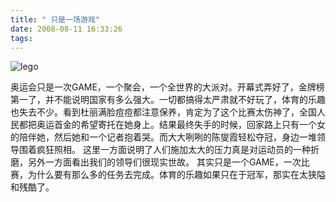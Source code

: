 ```yaml
---
title: " 只是一场游戏"
date: 2008-08-11 16:33:26
tags:
---
```


![lego](../../../images/2008/08/lego-thumb.jpg) 

奥运会只是一次GAME，一个聚会，一个全世界的大派对。开幕式弄好了，金牌榜第一了，并不能说明国家有多么强大。一切都搞得太严肃就不好玩了，体育的乐趣也失去不少。看到杜丽满脸痘痘都注意保养，肯定为了这个比赛太伤神了，全国人民都把奥运首金的希望寄托在她身上。结果最终失手的时候，回家路上只有一个女的陪伴她，然后她和一个记者抱着哭。而大大咧咧的陈燮霞轻松夺冠，身边一堆领导围着疯狂照相。 这里一方面说明了人们施加太大的压力真是对运动员的一种折磨，另外一方面看出我们的领导们很现实世故。 其实只是一个GAME，一次比赛，为什么要有那么多的任务去完成。体育的乐趣如果只在于冠军，那实在太狭隘和残酷了。